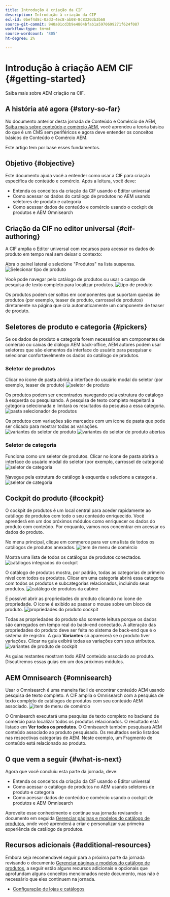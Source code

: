 ```yaml
---
title: Introdução à criação da CIF
description: Introdução à criação da CIF
exl-id: 0bef4d8c-0ad3-4ec8-ab08-8c83203b3b68
source-git-commit: 940a01cd3b9e4804bfab1a5970699271f624f087
workflow-type: tm+mt
source-wordcount: '805'
ht-degree: 2%

---
```


# Introdução à criação AEM CIF {#getting-started}

Saiba mais sobre AEM criação na CIF.

## A história até agora {#story-so-far}

No documento anterior desta jornada de Conteúdo e Comércio de AEM, [Saiba mais sobre conteúdo e comércio AEM](/help/commerce-cloud/introduction.md), você aprendeu a teoria básica do que é um CMS sem periféricos e agora deve entender os conceitos básicos de Conteúdo e Comércio AEM.

Este artigo tem por base esses fundamentos.

## Objetivo {#objective}

Este documento ajuda você a entender como usar a CIF para criação específica de conteúdo e comércio. Após a leitura, você deve:

* Entenda os conceitos da criação da CIF usando o Editor universal
* Como acessar os dados do catálogo de produtos no AEM usando seletores de produto e categoria
* Como acessar dados de conteúdo e comércio usando o cockpit de produtos e AEM Omnisearch

## Criação da CIF no editor universal {#cif-authoring}

A CIF amplia o Editor universal com recursos para acessar os dados do produto em tempo real sem deixar o contexto:

Abra o painel lateral e selecione &quot;Produtos&quot; na lista suspensa.
![Selecionar tipo de produto](assets/asset-finder-overview.png)

Você pode navegar pelo catálogo de produtos ou usar o campo de pesquisa de texto completo para localizar produtos.
![tipo de produto](assets/asset-finder-search.png)

Os produtos podem ser soltos em componentes que suportam quedas de produtos (por exemplo, teaser de produto, carrossel de produtos) diretamente na página que cria automaticamente um componente de teaser de produto.

## Seletores de produto e categoria {#pickers}

Se os dados de produto e categoria forem necessários em componentes de comércio ou caixas de diálogo AEM back-office, AEM autores podem usar seletores que são elementos da interface do usuário para pesquisar e selecionar confortavelmente os dados do catálogo de produtos.

### Seletor de produtos

Clicar no ícone de pasta abrirá a interface do usuário modal do seletor (por exemplo, teaser de produto)
![seletor de produto](assets/product-picker-open.png)

Os produtos podem ser encontrados navegando pela estrutura do catálogo à esquerda ou pesquisando. A pesquisa de texto completo respeitará a categoria selecionada e limitará os resultados da pesquisa a essa categoria.
![pasta selecionador de produtos](assets/product-picker-folders.png)

Os produtos com variações são marcados com um ícone de pasta que pode ser clicado para mostrar todas as variações.
![variantes do seletor de produto](assets/product-picker-variants.png)
![variantes do seletor de produto abertas](assets/product-picker-variants-open.png)

### Seletor de categoria

Funciona como um seletor de produtos. Clicar no ícone de pasta abrirá a interface do usuário modal do seletor (por exemplo, carrossel de categoria)
![seletor de categoria](assets/category-picker-open.png)

Navegue pela estrutura do catálogo à esquerda e selecione a categoria .
![seletor de categoria](assets/category-picker-folders.png)

## Cockpit do produto {#cockpit}

O cockpit de produtos é um local central para aceder rapidamente ao catálogo de produtos com todo o seu conteúdo enriquecido. Você aprenderá em um dos próximos módulos como enriquecer os dados do produto com conteúdo. Por enquanto, vamos nos concentrar em acessar os dados do produto.

No menu principal, clique em commerce para ver uma lista de todos os catálogos de produtos anexados.
![item de menu de comércio](assets/commerce-menu-item.png)

Mostra uma lista de todos os catálogos de produtos conectados.
![catálogos integrados do cockpit](assets/cockpit-Integrated-catalogs.png)

O catálogo de produtos mostra, por padrão, todas as categorias de primeiro nível com todos os produtos. Clicar em uma categoria abrirá essa categoria com todos os produtos e subcategorias relacionados, incluindo seus produtos.
![catálogo de produtos da cabine](assets/cockpit-product-catalog.png)

É possível abrir as propriedades do produto clicando no ícone de propriedade. O ícone é exibido ao passar o mouse sobre um bloco de produto.
![propriedades do produto cockpit](assets/cockpit-properties.png)

Todas as propriedades do produto são somente leitura porque os dados são carregados em tempo real do back-end conectado. A alteração das propriedades do produto deve ser feita no sistema de back-end que é o sistema de registro. A guia **Variantes** só aparecerá se o produto tiver variações. Clicar na guia exibirá todas as variações com seus atributos.
![variantes de produto de cockpit](assets/cockpit-properties-variants.png)

As guias restantes mostram todo AEM conteúdo associado ao produto. Discutiremos essas guias em um dos próximos módulos.

## AEM Omnisearch {#omnisearch}

Usar o Omnisearch é uma maneira fácil de encontrar conteúdo AEM usando pesquisa de texto completo. A CIF amplia o Omnisearch com a pesquisa de texto completo de catálogos de produtos com seu conteúdo AEM associado.
![item de menu de comércio](assets/omnisearch.png)

O Omnisearch executará uma pesquisa de texto completo no backend de comércio para localizar todos os produtos relacionados. O resultado está listado em **Ver todos os produtos**. O Omnisearch também pesquisará AEM conteúdo associado ao produto pesquisado. Os resultados serão listados nas respectivas categorias de AEM. Neste exemplo, um Fragmento de conteúdo está relacionado ao produto.

## O que vem a seguir {#what-is-next}

Agora que você concluiu esta parte da jornada, deve:

* Entenda os conceitos da criação da CIF usando o Editor universal
* Como acessar o catálogo de produtos no AEM usando seletores de produto e categoria
* Como acessar dados de conteúdo e comércio usando o cockpit de produtos e AEM Omnisearch

Aproveite esse conhecimento e continue sua jornada revisando o documento em seguida [Gerenciar páginas e modelos do catálogo de produtos](catalog-templates.md), onde você aprenderá a criar e personalizar sua primeira experiência de catálogo de produtos.

## Recursos adicionais {#additional-resources}

Embora seja recomendável seguir para a próxima parte da jornada revisando o documento [Gerenciar páginas e modelos do catálogo de produtos](catalog-templates.md), a seguir estão alguns recursos adicionais e opcionais que aprofundam alguns conceitos mencionados neste documento, mas não é necessário que eles continuem na jornada.

* [Configuração de lojas e catálogos](/help/commerce-cloud/getting-started.md#catalog)
